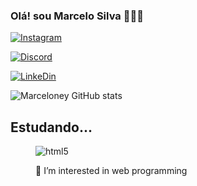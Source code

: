 
### Olá! sou Marcelo Silva 👨🏻‍💻

[![Instagram](https://img.shields.io/badge/Instagram-E4405F?style=for-the-badge&logo=instagram&logoColor=white)](https://www.instagram.com/marceloneyy/)

[![Discord](https://img.shields.io/badge/Discord-7289DA?style=for-the-badge&logo=discord&logoColor=white)](https://discord.com/channels/@me)

[![LinkeDin](https://img.shields.io/badge/LinkedIn-0077B5?style=for-the-badge&logo=linkedin&logoColor=white)]([https://in/marcelo-silva-40b39422b/](https://discord.com/channels/@me))

![Marceloney GitHub stats](https://github-readme-stats.vercel.app/api?username=Marceloney&show_icons=true&theme=dracula)

## Estudando...

<dir style="display: incline_block"><br\>
  <img aling="center" alt="html5" src="https://img.shields.io/badge/https://img.shields.io/badge/Java-ED8B00?style=for-the-badge&logo=openjdk&logoColor=white" /> 
  </div><br/>
  
  👀 I’m interested in web programming
  
